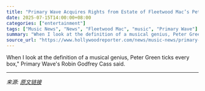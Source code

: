```yaml
---
title: "Primary Wave Acquires Rights from Estate of Fleetwood Mac’s Peter Green"
date: 2025-07-15T14:00:00+08:00
categories: ["entertainment"]
tags: ["Music News", "News", "Fleetwood Mac", "music", "Primary Wave"]
summary: "When I look at the definition of a musical genius, Peter Green ticks every box,\" Primary Wave's Robin Godfrey Cass said."
source_url: "https://www.hollywoodreporter.com/news/music-news/primary-wave-acquires-fleetwood-mac-peter-green-rights-1236312496/"
---
```


When I look at the definition of a musical genius, Peter Green ticks every box," Primary Wave's Robin Godfrey Cass said.

---

*来源: [原文链接](https://www.hollywoodreporter.com/news/music-news/primary-wave-acquires-fleetwood-mac-peter-green-rights-1236312496/)*
